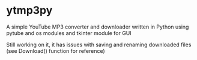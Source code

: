# ytmp3py

A simple YouTube MP3 converter and downloader written in Python using pytube and os modules and tkinter module for GUI

Still working on it, it has issues with saving and renaming downloaded files (see Download() function for reference)
